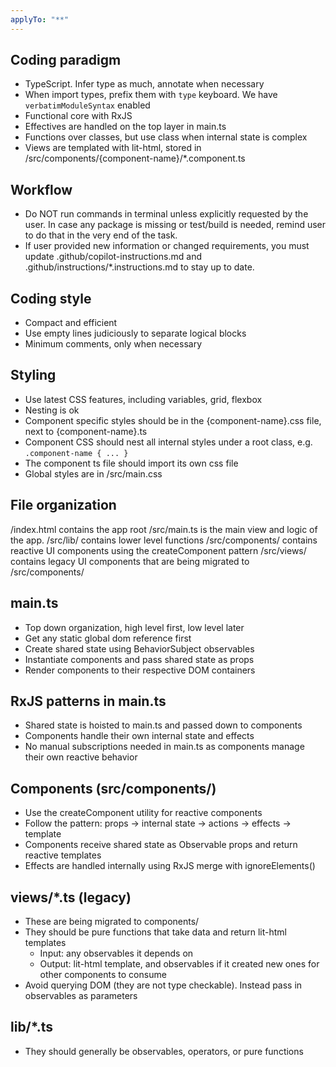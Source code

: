 ```yaml
---
applyTo: "**"
---
```


## Coding paradigm

- TypeScript. Infer type as much, annotate when necessary
- When import types, prefix them with `type` keyboard. We have `verbatimModuleSyntax` enabled
- Functional core with RxJS
- Effectives are handled on the top layer in main.ts
- Functions over classes, but use class when internal state is complex
- Views are templated with lit-html, stored in /src/components/{component-name}/\*.component.ts

## Workflow

- Do NOT run commands in terminal unless explicitly requested by the user. In case any package is missing or test/build is needed, remind user to do that in the very end of the task.
- If user provided new information or changed requirements, you must update .github/copilot-instructions.md and .github/instructions/\*.instructions.md to stay up to date.

## Coding style

- Compact and efficient
- Use empty lines judiciously to separate logical blocks
- Minimum comments, only when necessary

## Styling

- Use latest CSS features, including variables, grid, flexbox
- Nesting is ok
- Component specific styles should be in the {component-name}.css file, next to {component-name}.ts
- Component CSS should nest all internal styles under a root class, e.g. `.component-name { ... }`
- The component ts file should import its own css file
- Global styles are in /src/main.css

## File organization

/index.html contains the app root
/src/main.ts is the main view and logic of the app.
/src/lib/ contains lower level functions
/src/components/ contains reactive UI components using the createComponent pattern
/src/views/ contains legacy UI components that are being migrated to /src/components/

## main.ts

- Top down organization, high level first, low level later
- Get any static global dom reference first
- Create shared state using BehaviorSubject observables
- Instantiate components and pass shared state as props
- Render components to their respective DOM containers

## RxJS patterns in main.ts

- Shared state is hoisted to main.ts and passed down to components
- Components handle their own internal state and effects
- No manual subscriptions needed in main.ts as components manage their own reactive behavior

## Components (src/components/)

- Use the createComponent utility for reactive components
- Follow the pattern: props -> internal state -> actions -> effects -> template
- Components receive shared state as Observable props and return reactive templates
- Effects are handled internally using RxJS merge with ignoreElements()

## views/\*.ts (legacy)

- These are being migrated to components/
- They should be pure functions that take data and return lit-html templates
  - Input: any observables it depends on
  - Output: lit-html template, and observables if it created new ones for other components to consume
- Avoid querying DOM (they are not type checkable). Instead pass in observables as parameters

## lib/\*.ts

- They should generally be observables, operators, or pure functions
